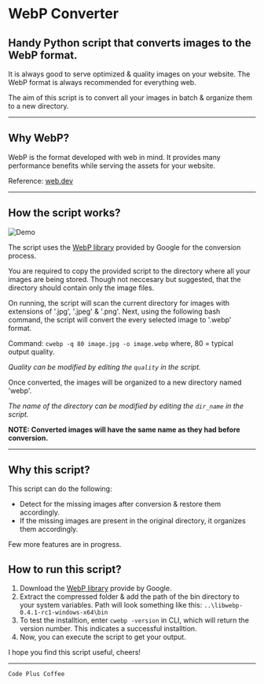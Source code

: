 # WebP Converter
## Handy Python script that converts images to the WebP format.

It is always good to serve optimized & quality images on your website.
The WebP format is always recommended for everything web.

The aim of this script is to convert all your images in batch & organize them to a new directory.

---

## Why WebP?
WebP is the format developed with web in mind. It provides many performance benefits while serving the assets for your website. 

Reference: [web.dev](https://web.dev/serve-images-webp/)

---

## How the script works?
![Demo](demo/demo.gif "gif")

The script uses the [WebP library](https://developers.google.com/speed/webp/docs/precompiled) provided by Google for the conversion process.

You are required to copy the provided script to the directory where all your
images are being stored. Though not neccesary but suggested, that the directory should contain only the image files.

On running, the script will scan the current directory for images with extensions of '.jpg', '.jpeg' & '.png'. Next, using the following bash command, the script will convert the every selected image to '.webp' format.

Command: `cwebp -q 80 image.jpg -o image.webp`
where, 80 = typical output quality.

_Quality can be modified by editing the `quality` in the script._

Once converted, the images will be organized to a new directory named 'webp'.

_The name of the directory can be modified by editing the `dir_name` in the script._

**NOTE: Converted images will have the same name as they had before conversion.**

---

## Why this script?
This script can do the following:

* Detect for the missing images after conversion & restore them accordingly.
* If the missing images are present in the original directory, it organizes them accordingly.

Few more features are in progress.

## How to run this script?
1. Download the [WebP library](https://developers.google.com/speed/webp/docs/precompiled) provide by Google.
2. Extract the compressed folder & add the path of the bin directory to your system variables.
Path will look something like this: `..\libwebp-0.4.1-rc1-windows-x64\bin`
3. To test the installtion, enter `cwebp -version` in CLI, which will return the version number. This indicates a successful installtion.
4. Now, you can execute the script to get your output. 

I hope you find this script useful, cheers!

---

`Code Plus Coffee`